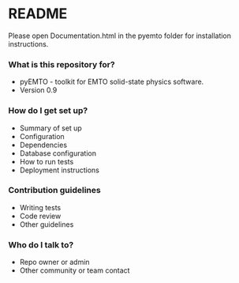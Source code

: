# README #

Please open Documentation.html in the pyemto folder for installation instructions.

### What is this repository for? ###

* pyEMTO - toolkit for EMTO solid-state physics software.
* Version 0.9

### How do I get set up? ###

* Summary of set up
* Configuration
* Dependencies
* Database configuration
* How to run tests
* Deployment instructions

### Contribution guidelines ###

* Writing tests
* Code review
* Other guidelines

### Who do I talk to? ###

* Repo owner or admin
* Other community or team contact
